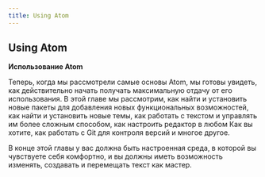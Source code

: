 ```yaml
---
title: Using Atom
---
```

## Using Atom
**Использование Atom**

Теперь, когда мы рассмотрели самые основы Atom, мы готовы увидеть, как действительно начать получать максимальную отдачу от его использования. В этой главе мы рассмотрим, как найти и установить новые пакеты для добавления новых функциональных возможностей, как найти и установить новые темы, как работать с текстом и управлять им более сложным способом, как настроить редактор в любом Как вы хотите, как работать с Git для контроля версий и многое другое.

В конце этой главы у вас должна быть настроенная среда, в которой вы чувствуете себя комфортно, и вы должны иметь возможность изменять, создавать и перемещать текст как мастер.
